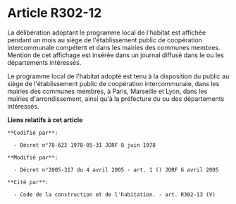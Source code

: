 # Article R302-12

La délibération adoptant le programme local de l'habitat est affichée pendant un mois au siège de l'établissement public de
coopération intercommunale compétent et dans les mairies des communes membres. Mention de cet affichage est insérée dans un
journal diffusé dans le ou les départements intéressés.

Le programme local de l'habitat adopté est tenu à la disposition du public au siège de l'établissement public de coopération
intercommunale, dans les mairies des communes membres, à Paris, Marseille et Lyon, dans les mairies d'arrondissement, ainsi
qu'à la préfecture du ou des départements intéressés.

**Liens relatifs à cet article**

	**Codifié par**:

	  - Décret n°78-622 1978-05-31 JORF 8 juin 1978

	**Modifié par**:

	  - Décret n°2005-317 du 4 avril 2005 - art. 1 () JORF 6 avril 2005

	**Cité par**:

	  - Code de la construction et de l'habitation. - art. R302-13 (V)
